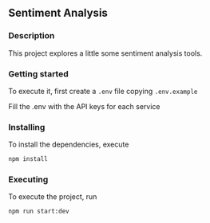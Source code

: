 ## Sentiment Analysis

### Description

This project explores a little some sentiment analysis tools.

### Getting started

To execute it, first create a `.env` file copying `.env.example`

Fill the .env with the API keys for each service

### Installing

To install the dependencies, execute

```sh
npm install
```

### Executing

To execute the project, run

```sh
npm run start:dev
```

